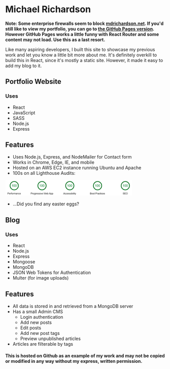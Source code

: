 # Michael Richardson

**Note: Some enterprise firewalls seem to block [mdrichardson.net](https://www.mdrichardson.net). If you'd still like to view my portfolio, you can go to [the GitHub Pages version](https://mdrichardson.github.io/portfolio). However GitHub Pages works a little funny with React Router and some content may not load. Use this as a last resort.**

Like many aspiring developers, I built this site to showcase my previous work and let you know a little bit more about me. It's definitely overkill to build this in React, since it's mostly a static site. However, it made it easy to add my blog to it.

## Portfolio Website

### Uses

* React
* JavaScript
* SASS
* Node.js
* Express

## Features

* Uses Node.js, Express, and NodeMailer for Contact form
* Works in Chrome, Edge, IE, and mobile
* Hosted on an AWS EC2 instance running Ubuntu and Apache
* 100s on all Lighthouse Audits:

![Lighthouse Scores](https://github.com/mdrichardson/portfolio/raw/master/src/images/lighthouse.png)

* ...Did you find any easter eggs?

## Blog

### Uses

* React
* Node.js
* Express
* Mongoose
* MongoDB
* JSON Web Tokens for Authentication
* Multer (for image uploads)

## Features

* All data is stored in and retrieved from a MongoDB server
* Has a small Admin CMS
  * Login authentication
  * Add new posts
  * Edit posts
  * Add new post tags
  * Preview unpublished articles
* Articles are filterable by tags

#### This is hosted on Github as an example of my work and may not be copied or modified in any way without my express, written permission.